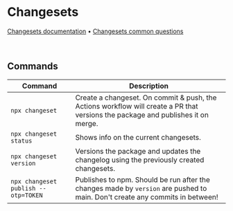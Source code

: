 # Changesets
[Changesets documentation](https://github.com/changesets/changesets#readme) &bull; [Changesets common questions](https://github.com/changesets/changesets/blob/main/docs/common-questions.md)

<br>

## Commands

| Command | Description |
| --- | --- |
| `npx changeset` | Create a changeset. On commit & push, the Actions workflow will create a PR that versions the package and publishes it on merge. |
| `npx changeset status` | Shows info on the current changesets. |
| `npx changeset version` | Versions the package and updates the changelog using the previously created changesets. |
| `npx changeset publish --otp=TOKEN` | Publishes to npm. Should be run after the changes made by `version` are pushed to main. Don't create any commits in between! |
